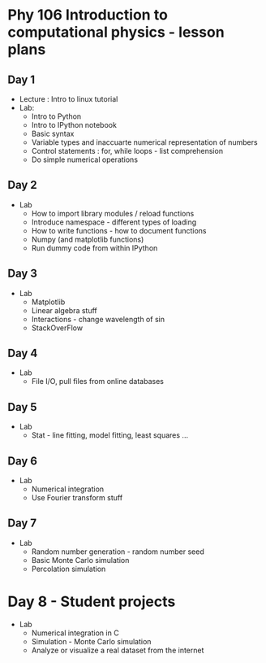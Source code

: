 # Phy 106 Introduction to computational physics - lesson plans
## Day 1  
* Lecture : Intro to linux tutorial 
* Lab: 
	* Intro to Python 
	* Intro to IPython notebook 
	* Basic syntax 
 	* Variable types and inaccuarte numerical representation of numbers 
	* Control statements : for, while loops - list comprehension 
	* Do simple numerical operations 

## Day 2 
* Lab
	* How to import library modules / reload functions 
	* Introduce namespace - different types of loading
	* How to write functions - how to document functions  
	* Numpy (and matplotlib functions) 
	* Run dummy code from within IPython 

## Day 3 
* Lab
	* Matplotlib
	* Linear algebra stuff 
	* Interactions - change wavelength of sin 
	* StackOverFlow 

## Day 4 
* Lab
	* File I/O, pull files from online databases 

## Day 5
* Lab
	* Stat - line fitting, model fitting, least squares ... 

## Day 6 
* Lab
	* Numerical integration
	* Use Fourier transform stuff   

## Day 7 
* Lab
	* Random number generation - random number seed 
	* Basic Monte Carlo simulation 
	* Percolation simulation 


# Day 8 - Student projects 
* Lab
	* Numerical integration in C 
	* Simulation - Monte Carlo simulation 
	* Analyze or visualize a real dataset from the internet 

